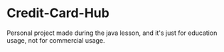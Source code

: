 # Credit-Card-Hub
Personal project made during the java lesson, and it's just for education usage, not for commercial usage.
